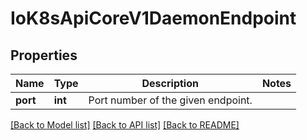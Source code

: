# IoK8sApiCoreV1DaemonEndpoint

## Properties
Name | Type | Description | Notes
------------ | ------------- | ------------- | -------------
**port** | **int** | Port number of the given endpoint. | 

[[Back to Model list]](../README.md#documentation-for-models) [[Back to API list]](../README.md#documentation-for-api-endpoints) [[Back to README]](../README.md)


